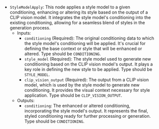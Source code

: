 - `StyleModelApply`: This node applies a style model to a given conditioning, enhancing or altering its style based on the output of a CLIP vision model. It integrates the style model's conditioning into the existing conditioning, allowing for a seamless blend of styles in the generation process.
    - Inputs:
        - `conditioning` (Required): The original conditioning data to which the style model's conditioning will be applied. It's crucial for defining the base context or style that will be enhanced or altered. Type should be `CONDITIONING`.
        - `style_model` (Required): The style model used to generate new conditioning based on the CLIP vision model's output. It plays a key role in defining the new style to be applied. Type should be `STYLE_MODEL`.
        - `clip_vision_output` (Required): The output from a CLIP vision model, which is used by the style model to generate new conditioning. It provides the visual context necessary for style application. Type should be `CLIP_VISION_OUTPUT`.
    - Outputs:
        - `conditioning`: The enhanced or altered conditioning, incorporating the style model's output. It represents the final, styled conditioning ready for further processing or generation. Type should be `CONDITIONING`.
